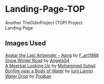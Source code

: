 # Landing-Page-TOP
Another TheOdinProject (TOP) Project  
Landing Page

## Images Used
[Avatar the Last Airbender - Aang](images/aang.jpg) by [F_art1988](https://pixabay.com/users/f_art1988-25589016/)  
[Snow Winter Road](images/air.jpg) by [Angels04](https://pixabay.com/users/angels04-12654970/)  
[A Meerkat Looking Up](images/earth.jpg) by [Mohammed Suhail](https://www.pexels.com/@msuhailvpk/)  
[Bonfire near a Body of Water](images/fire.jpg) by [Iurii Laimin](https://www.pexels.com/@iurii-laimin-78973777/)  
[Water Drop](images/water.jpg) by [Pixabay](https://www.pexels.com/@pixabay/)
